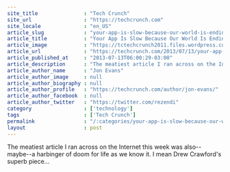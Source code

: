 ```yaml
---
site_title               : "Tech Crunch"
site_url                 : "https://techcrunch.com"
site_locale              : "en_US"
article_slug             : "your-app-is-slow-because-our-world-is-ending"
article_title            : "Your App Is Slow Because Our World Is Ending"
article_image            : "https://tctechcrunch2011.files.wordpress.com/2013/07/doomsday.jpg?w=500&h=400&crop=1"
article_url              : "https://techcrunch.com/2013/07/13/your-app-is-slow-because-our-world-is-ending/"
article_published_at     : "2013-07-13T06:00:29-03:00"
article_description      : "The meatiest article I ran across on the Internet this week was also--maybe--a harbinger of doom for life as we know it. I mean Drew Crawford's superb piece..."
article_author_name      : "Jon Evans"
article_author_image     : null
article_author_biography : null
article_author_profile   : "https://techcrunch.com/author/jon-evans/"
article_author_facebook  : null
article_author_twitter   : "https://twitter.com/rezendi"
category                 : ['technology']
tags                     : ['Tech Crunch']
permalink                : "/:categories/your-app-is-slow-because-our-world-is-ending/"
layout                   : post
---
```


The meatiest article I ran across on the Internet this week was also--maybe--a harbinger of doom for life as we know it. I mean Drew Crawford's superb piece...
